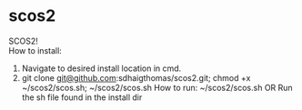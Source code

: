 # scos2

SCOS2!                   
How to install:
1) Navigate to desired install location in cmd.
2) git clone git@github.com:sdhaigthomas/scos2.git; chmod +x ~/scos2/scos.sh; ~/scos2/scos.sh
How to run:
~/scos2/scos.sh
OR
Run the sh file found in the install dir
